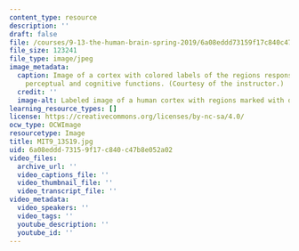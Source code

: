```yaml
---
content_type: resource
description: ''
draft: false
file: /courses/9-13-the-human-brain-spring-2019/6a08eddd73159f17c840c47b8e052a02_MIT9_13S19.jpg
file_size: 123241
file_type: image/jpeg
image_metadata:
  caption: Image of a cortex with colored labels of the regions responsible for various
    perceptual and cognitive functions. (Courtesy of the instructor.)
  credit: ''
  image-alt: Labeled image of a human cortex with regions marked with different colors.
learning_resource_types: []
license: https://creativecommons.org/licenses/by-nc-sa/4.0/
ocw_type: OCWImage
resourcetype: Image
title: MIT9_13S19.jpg
uid: 6a08eddd-7315-9f17-c840-c47b8e052a02
video_files:
  archive_url: ''
  video_captions_file: ''
  video_thumbnail_file: ''
  video_transcript_file: ''
video_metadata:
  video_speakers: ''
  video_tags: ''
  youtube_description: ''
  youtube_id: ''
---
```

